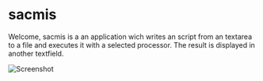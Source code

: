 sacmis
======

Welcome, sacmis is a an application wich writes an script from an textarea to a 
file and executes it with a selected processor. The result is displayed in 
another textfield.

![Screenshot](http://blog.k42b3.com/img/sacmis-screenshot.png)
